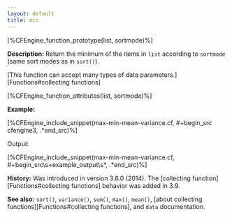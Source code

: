 ```yaml
---
layout: default
title: min
---
```


[%CFEngine_function_prototype(list, sortmode)%]

**Description:** Return the minimum of the items in `list` according to `sortmode` (same sort modes as in `sort()`).

[This function can accept many types of data parameters.][Functions#collecting functions]

[%CFEngine_function_attributes(list, sortmode)%]

**Example:**

[%CFEngine_include_snippet(max-min-mean-variance.cf, #\+begin_src cfengine3, .*end_src)%]

Output:

[%CFEngine_include_snippet(max-min-mean-variance.cf, #\+begin_src\s+example_output\s*, .*end_src)%]

**History:** Was introduced in version 3.6.0 (2014). The [collecting function][Functions#collecting functions] behavior was added in 3.9.

**See also:** `sort()`, `variance()`, `sum()`, `max()`, `mean()`, [about collecting functions][Functions#collecting functions], and `data` documentation.
